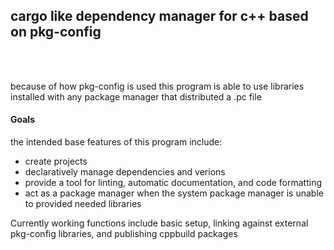 <h2>cargo like dependency manager for c++ based on pkg-config</h2>
<br/>
<br/>
<p>because of how pkg-config is used this program is able to use libraries installed with any package manager that distributed a .pc file</p>
<h4>Goals</h4>
<p>the intended base features of this program include: </p>
<ul>
<li>create projects</li>
<li>declaratively manage dependencies and verions</li>
<li>provide a tool for linting, automatic documentation, and code formatting</li>
<li>act as a package manager when the system package manager is unable to provided needed libraries</li>
</ul>
Currently working functions include basic setup, linking against external pkg-config libraries, and publishing cppbuild packages
